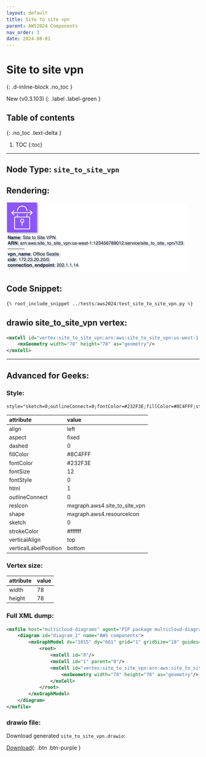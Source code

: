 ```yaml
---
layout: default
title: Site to site vpn
parent: AWS2024 Components
nav_order: 3
date: 2024-08-01
---
```


# Site to site vpn
{: .d-inline-block .no_toc }

New (v0.3.103)
{: .label .label-green }

## Table of contents
{: .no_toc .text-delta }

1. TOC
{:toc}

---


## Node Type: ``site_to_site_vpn``

## Rendering:

![lambda](output/jpg/site_to_site_vpn.jpg)

## Code Snippet:

```python
{% root_include_snippet ../tests/aws2024/test_site_to_site_vpn.py %}
```

## drawio site_to_site_vpn vertex:

```xml
<mxCell id="vertex:site_to_site_vpn:arn:aws:site_to_site_vpn:us-west-1:123456789012:service/site_to_site_vpn/123" parent="1" vertex="1">
    <mxGeometry width="78" height="78" as="geometry"/>
</mxCell>
```
---

## Advanced for Geeks:

### Style:
```html
style="sketch=0;outlineConnect=0;fontColor=#232F3E;fillColor=#8C4FFF;strokeColor=#ffffff;dashed=0;verticalLabelPosition=bottom;verticalAlign=top;align=left;html=1;fontSize=12;fontStyle=0;aspect=fixed;shape=mxgraph.aws4.resourceIcon;resIcon=mxgraph.aws4.site_to_site_vpn;"
```

| attribute | value |
|:----------|:------|
|align| left |
|aspect| fixed |
|dashed| 0 |
|fillColor| #8C4FFF |
|fontColor| #232F3E |
|fontSize| 12 |
|fontStyle| 0 |
|html| 1 |
|outlineConnect| 0 |
|resIcon| mxgraph.aws4.site_to_site_vpn |
|shape| mxgraph.aws4.resourceIcon |
|sketch| 0 |
|strokeColor| #ffffff |
|verticalAlign| top |
|verticalLabelPosition| bottom |

### Vertex size:

| attribute | value |
|:---------|:-----------|
| width    | 78  |
| height   |78|

### Full XML dump:
```xml
<mxfile host="multicloud-diagrams" agent="PIP package multicloud-diagrams. Generate resources in draw.io compatible format for Cloud infrastructure. Copyrights @ Roman Tsypuk 2023. MIT license." type="MultiCloud">
    <diagram id="diagram_1" name="AWS components">
        <mxGraphModel dx="1015" dy="661" grid="1" gridSize="10" guides="1" tooltips="1" connect="1" arrows="1" fold="1" page="1" pageScale="1" pageWidth="850" pageHeight="1100" math="0" shadow="1">
            <root>
                <mxCell id="0"/>
                <mxCell id="1" parent="0"/>
                <mxCell id="vertex:site_to_site_vpn:arn:aws:site_to_site_vpn:us-west-1:123456789012:service/site_to_site_vpn/123" value="&lt;b&gt;Name&lt;/b&gt;: Site to Site VPN&lt;BR&gt;&lt;b&gt;ARN&lt;/b&gt;: arn:aws:site_to_site_vpn:us-west-1:123456789012:service/site_to_site_vpn/123&lt;BR&gt;-----------&lt;BR&gt;&lt;b&gt;vpn_name&lt;/b&gt;: Office Seatle&lt;BR&gt;&lt;b&gt;cidr&lt;/b&gt;: 172.23.20.20/0&lt;BR&gt;&lt;b&gt;connection_endpoint&lt;/b&gt;: 202.1.1.14" style="sketch=0;outlineConnect=0;fontColor=#232F3E;fillColor=#8C4FFF;strokeColor=#ffffff;dashed=0;verticalLabelPosition=bottom;verticalAlign=top;align=left;html=1;fontSize=12;fontStyle=0;aspect=fixed;shape=mxgraph.aws4.resourceIcon;resIcon=mxgraph.aws4.site_to_site_vpn;" parent="1" vertex="1">
                    <mxGeometry width="78" height="78" as="geometry"/>
                </mxCell>
            </root>
        </mxGraphModel>
    </diagram>
</mxfile>
```

### drawio file:

Download generated ``site_to_site_vpn.drawio``:

[Download](output/drawio/site_to_site_vpn.drawio){: .btn .btn-purple }